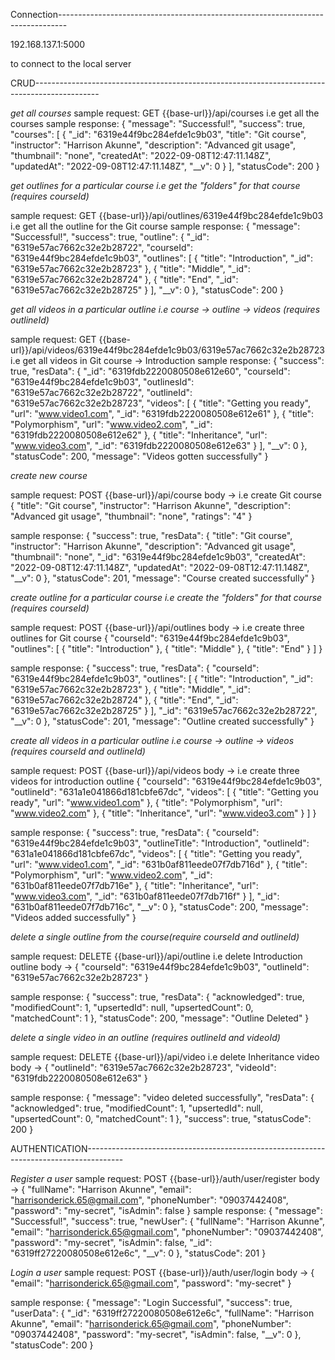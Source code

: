 Connection--------------------------------------------------------------------------------

192.168.137.1:5000

to connect to the local server


CRUD----------------------------------------------------------------------------------------------

*get all courses*
sample request: GET
{{base-url}}/api/courses
i.e get all the courses
sample response:
{
    "message": "Successful!",
    "success": true,
    "courses": [
        {
            "_id": "6319e44f9bc284efde1c9b03",
            "title": "Git course",
            "instructor": "Harrison Akunne",
            "description": "Advanced git usage",
            "thumbnail": "none",
            "createdAt": "2022-09-08T12:47:11.148Z",
            "updatedAt": "2022-09-08T12:47:11.148Z",
            "__v": 0
        }
    ],
    "statusCode": 200
}


*get outlines for a particular course i.e get the "folders" for that course (requires courseId)*

sample request: GET
{{base-url}}/api/outlines/6319e44f9bc284efde1c9b03
i.e get all the outline for the Git course
sample response:
{
    "message": "Successful!",
    "success": true,
    "outline": {
        "_id": "6319e57ac7662c32e2b28722",
        "courseId": "6319e44f9bc284efde1c9b03",
        "outlines": [
            {
                "title": "Introduction",
                "_id": "6319e57ac7662c32e2b28723"
            },
            {
                "title": "Middle",
                "_id": "6319e57ac7662c32e2b28724"
            },
            {
                "title": "End",
                "_id": "6319e57ac7662c32e2b28725"
            }
        ],
        "__v": 0
    },
    "statusCode": 200
}

*get all videos in a particular outline  i.e course -> outline -> videos (requires outlineId)*

sample request: GET
{{base-url}}/api/videos/6319e44f9bc284efde1c9b03/6319e57ac7662c32e2b28723
i.e get all videos in Git course -> Introduction
sample response:
{
    "success": true,
    "resData": {
        "_id": "6319fdb2220080508e612e60",
        "courseId": "6319e44f9bc284efde1c9b03",
        "outlinesId": "6319e57ac7662c32e2b28722",
        "outlineId": "6319e57ac7662c32e2b28723",
        "videos": [
            {
                "title": "Getting you ready",
                "url": "www.video1.com",
                "_id": "6319fdb2220080508e612e61"
            },
            {
                "title": "Polymorphism",
                "url": "www.video2.com",
                "_id": "6319fdb2220080508e612e62"
            },
            {
                "title": "Inheritance",
                "url": "www.video3.com",
                "_id": "6319fdb2220080508e612e63"
            }
        ],
        "__v": 0
    },
    "statusCode": 200,
    "message": "Videos gotten successfully"
}

*create new course* 

sample request: POST
{{base-url}}/api/course
body -> 
i.e create Git course
{
    "title": "Git course",
    "instructor": "Harrison Akunne",
    "description": "Advanced git usage",
    "thumbnail": "none",
    "ratings": "4"
}

sample response:
{
    "success": true,
    "resData": {
        "title": "Git course",
        "instructor": "Harrison Akunne",
        "description": "Advanced git usage",
        "thumbnail": "none",
        "_id": "6319e44f9bc284efde1c9b03",
        "createdAt": "2022-09-08T12:47:11.148Z",
        "updatedAt": "2022-09-08T12:47:11.148Z",
        "__v": 0
    },
    "statusCode": 201,
    "message": "Course created successfully"
}

*create outline for a particular course i.e create the "folders" for that course (requires courseId)*

sample request: POST
{{base-url}}/api/outlines
body -> 
i.e create three outlines for Git course
{
    "courseId": "6319e44f9bc284efde1c9b03",
    "outlines": [
        {
            "title": "Introduction"
        },
        {
            "title": "Middle"
        },
        {
            "title": "End"
        }
    ]
}

sample response:
{
    "success": true,
    "resData": {
        "courseId": "6319e44f9bc284efde1c9b03",
        "outlines": [
            {
                "title": "Introduction",
                "_id": "6319e57ac7662c32e2b28723"
            },
            {
                "title": "Middle",
                "_id": "6319e57ac7662c32e2b28724"
            },
            {
                "title": "End",
                "_id": "6319e57ac7662c32e2b28725"
            }
        ],
        "_id": "6319e57ac7662c32e2b28722",
        "__v": 0
    },
    "statusCode": 201,
    "message": "Outline created successfully"
}

*create all videos in a particular outline i.e course -> outline -> videos (requires courseId and outlineId)*

sample request: POST
{{base-url}}/api/videos
body -> 
i.e create three videos for introduction outline
{
    "courseId": "6319e44f9bc284efde1c9b03",
    "outlineId": "631a1e041866d181cbfe67dc",
    "videos": [
        {
            "title": "Getting you ready",
            "url": "www.video1.com"
        },
        {
            "title": "Polymorphism",
            "url": "www.video2.com"
        },
        {
            "title": "Inheritance",
            "url": "www.video3.com"
        }
    ]
}

sample response:
{
    "success": true,
    "resData": {
        "courseId": "6319e44f9bc284efde1c9b03",
        "outlineTitle": "Introduction",
        "outlineId": "631a1e041866d181cbfe67dc",
        "videos": [
            {
                "title": "Getting you ready",
                "url": "www.video1.com",
                "_id": "631b0af811eede07f7db716d"
            },
            {
                "title": "Polymorphism",
                "url": "www.video2.com",
                "_id": "631b0af811eede07f7db716e"
            },
            {
                "title": "Inheritance",
                "url": "www.video3.com",
                "_id": "631b0af811eede07f7db716f"
            }
        ],
        "_id": "631b0af811eede07f7db716c",
        "__v": 0
    },
    "statusCode": 200,
    "message": "Videos added successfully"
}

*delete a single outline from the course(require courseId and outlineId)*

sample request: DELETE
{{base-url}}/api/outline
i.e delete Introduction outline
body -> 
{
    "courseId": "6319e44f9bc284efde1c9b03",
    "outlineId": "6319e57ac7662c32e2b28723"
}

sample response:
{
    "success": true,
    "resData": {
        "acknowledged": true,
        "modifiedCount": 1,
        "upsertedId": null,
        "upsertedCount": 0,
        "matchedCount": 1
    },
    "statusCode": 200,
    "message": "Outline Deleted"
}

*delete a single video in an outline (requires outlineId and videoId)*

sample request: DELETE
{{base-url}}/api/video
i.e delete Inheritance video
body -> 
{
    "outlineId": "6319e57ac7662c32e2b28723",
    "videoId": "6319fdb2220080508e612e63"
}

sample response:
{
    "message": "video deleted successfully",
    "resData": {
        "acknowledged": true,
        "modifiedCount": 1,
        "upsertedId": null,
        "upsertedCount": 0,
        "matchedCount": 1
    },
    "success": true,
    "statusCode": 200
}


AUTHENTICATION---------------------------------------------------------------------------------------

*Register a user*
sample request: POST
{{base-url}}/auth/user/register
body -> 
{
    "fullName": "Harrison Akunne",
    "email": "harrisonderick.65@gmail.com", 
    "phoneNumber": "09037442408",
    "password": "my-secret",
    "isAdmin": false
}
sample response:
{
    "message": "Successful!",
    "success": true,
    "newUser": {
        "fullName": "Harrison Akunne",
        "email": "harrisonderick.65@gmail.com",
        "phoneNumber": "09037442408",
        "password": "my-secret",
        "isAdmin": false,
        "_id": "6319ff27220080508e612e6c",
        "__v": 0
    },
    "statusCode": 201
}

*Login a user* 
sample request: POST
{{base-url}}/auth/user/login
body -> 
{
    "email": "harrisonderick.65@gmail.com",
    "password": "my-secret"
}

sample response:
{
    "message": "Login Successful",
    "success": true,
    "userData": {
        "_id": "6319ff27220080508e612e6c",
        "fullName": "Harrison Akunne",
        "email": "harrisonderick.65@gmail.com",
        "phoneNumber": "09037442408",
        "password": "my-secret",
        "isAdmin": false,
        "__v": 0
    },
    "statusCode": 200
}


